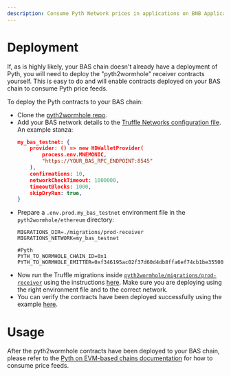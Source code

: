 ```yaml
---
description: Consume Pyth Network prices in applications on BNB Application Sidechains
---
```


# Deployment
If, as is highly likely, your BAS chain doesn't already have a deployment of Pyth, you will need to deploy the "pyth2wormhole" receiver contracts yourself. This is easy to do and will enable contracts deployed on your BAS chain to consume Pyth price feeds.

To deploy the Pyth contracts to your BAS chain:
- Clone the [pyth2wormhole repo](https://github.com/pyth-network/pyth2wormhole).
- Add your BAS network details to the [Truffle Networks configuration file](https://github.com/pyth-network/pyth2wormhole/blob/main/ethereum/truffle-config.js). An example stanza:
    ```json
    my_bas_testnet: {
        provider: () => new HDWalletProvider(
            process.env.MNEMONIC,
            "https://YOUR_BAS_RPC_ENDPOINT:8545"
        ),
        confirmations: 10,
        networkCheckTimeout: 1000000,
        timeoutBlocks: 1000,
        skipDryRun: true,
    }
    ```
 - Prepare a `.env.prod.my_bas_testnet` environment file in the `pyth2wormhole/ethereum` directory:
    ```
    MIGRATIONS_DIR=./migrations/prod-receiver
    MIGRATIONS_NETWORK=my_bas_testnet

    #Pyth
    PYTH_TO_WORMHOLE_CHAIN_ID=0x1
    PYTH_TO_WORMHOLE_EMITTER=0xf346195ac02f37d60d4db8ffa6ef74cb1be3550047543a4a9ee9acf4d78697b0
    ```
 - Now run the Truffle migrations inside [`pyth2wormhole/migrations/prod-receiver`](https://github.com/pyth-network/pyth2wormhole/tree/main/ethereum/migrations/prod-receiver) using the instructions [here](https://github.com/pyth-network/pyth2wormhole/blob/main/ethereum/Deploying.md). Make sure you are deploying using the right environment file and to the correct network.
 - You can verify the contracts have been deployed successfully using the example [here](https://github.com/pyth-network/pyth2wormhole/blob/main/ethereum/Deploying.md#testing).

# Usage

After the pyth2wormhole contracts have been deployed to your BAS chain, please refer to the [Pyth on EVM-based chains documentation](evm.md) for how to consume price feeds.
